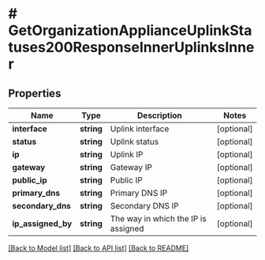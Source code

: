 # # GetOrganizationApplianceUplinkStatuses200ResponseInnerUplinksInner

## Properties

Name | Type | Description | Notes
------------ | ------------- | ------------- | -------------
**interface** | **string** | Uplink interface | [optional]
**status** | **string** | Uplink status | [optional]
**ip** | **string** | Uplink IP | [optional]
**gateway** | **string** | Gateway IP | [optional]
**public_ip** | **string** | Public IP | [optional]
**primary_dns** | **string** | Primary DNS IP | [optional]
**secondary_dns** | **string** | Secondary DNS IP | [optional]
**ip_assigned_by** | **string** | The way in which the IP is assigned | [optional]

[[Back to Model list]](../../README.md#models) [[Back to API list]](../../README.md#endpoints) [[Back to README]](../../README.md)
